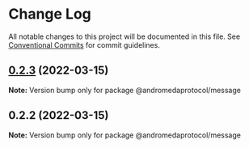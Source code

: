 # Change Log

All notable changes to this project will be documented in this file.
See [Conventional Commits](https://conventionalcommits.org) for commit guidelines.

## [0.2.3](https://github.com/andromedaprotocol/design-system/compare/@andromedaprotocol/message@0.2.2...@andromedaprotocol/message@0.2.3) (2022-03-15)

**Note:** Version bump only for package @andromedaprotocol/message





## 0.2.2 (2022-03-15)

**Note:** Version bump only for package @andromedaprotocol/message
